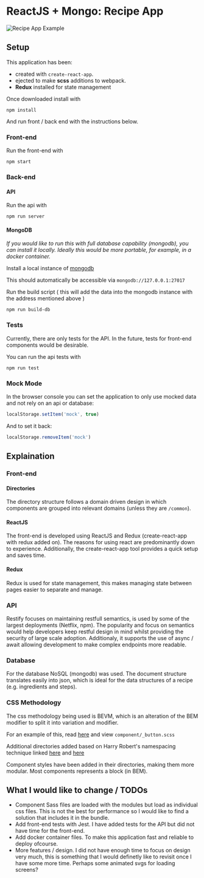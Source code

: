 ReactJS + Mongo: Recipe App
================

![Recipe App Example](docs/resources/recipe-app-example.gif)

## Setup

This application has been:
 
 - created with `create-react-app`.
 - ejected to make __scss__ additions to webpack.
 - __Redux__ installed for state management

Once downloaded install with 

```console
npm install
```

And run front / back end with the instructions below.

### Front-end

Run the front-end with 

```console
npm start
```

### Back-end

#### API

Run the api with 

```console
npm run server
```

#### MongoDB

_If you would like to run this with full database capability (mongodb), you can install it locally. Ideally this would be more portable, for example, in a docker container._

Install a local instance of [mongodb](https://docs.mongodb.com/manual/installation/)

This should automatically be accessible via `mongodb://127.0.0.1:27017`

Run the build script ( this will add the data into the mongodb instance with the address mentioned above )

```console
npm run build-db
```

### Tests

Currently, there are only tests for the API. In the future, tests for front-end components would be desirable.

You can run the api tests with

```console
npm run test
```

### Mock Mode

In the browser console you can set the application to only use mocked data and not rely on an api or database:

```javascript
localStorage.setItem('mock', true)
```

And to set it back:

```javascript
localStorage.removeItem('mock')
```

## Explaination

### Front-end

#### Directories

The directory structure follows a domain driven design in which components are grouped into relevant domains (unless they are `/common`).

#### ReactJS

The front-end is developed using ReactJS and Redux (create-react-app with redux added on). The reasons for using react are predominantly down to experience. Additionally, the create-react-app tool provides a quick setup and saves time. 

#### Redux

Redux is used for state management, this makes managing state between pages easier to separate and manage.   

### API

Restify focuses on maintaining restfull semantics, is used by some of the largest deployments (Netflix, npm). The popularity and focus on semantics would help developers keep restful design in mind whilst providing the security of large scale adoption. Additionaly, it supports the use of async / await allowing development to make complex endpoints more readable.

### Database

For the database NoSQL (mongodb) was used. The document structure translates easily into json, which is ideal for the data structures of a recipe (e.g. ingredients and steps).

### CSS Methodology

The css methodology being used is BEVM, which is an alteration of the BEM modifier to split it into variation and modifier.

For an example of this, read [here](https://www.viget.com/articles/bem-sass-modifiers/) and view `component/_button.scss`

Additional directories added based on Harry Robert's namespacing technique linked [here](https://csswizardry.com/2015/03/more-transparent-ui-code-with-namespaces/) and [here](https://www.smashingmagazine.com/2016/06/battling-bem-extended-edition-common-problems-and-how-to-avoid-them/)

Component styles have been added in their directories, making them more modular. Most components represents a block (in BEM).

## What I would like to change / TODOs

- Component Sass files are loaded with the modules but load as individual css files. This is not the best for performance so I would like to find a solution that includes it in the bundle.
- Add front-end tests with Jest. I have added tests for the API but did not have time for the front-end.
- Add docker container files. To make this application fast and reliable to deploy ofcourse.
- More features / design. I did not have enough time to focus on design very much, this is something that I would definetly like to revisit once I have some more time. Perhaps some animated svgs for loading screens?
